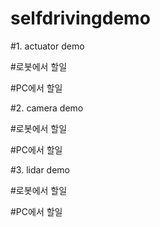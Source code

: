 # selfdrivingdemo

#1. actuator demo

#로봇에서 할일

#PC에서 할일


#2. camera demo

#로봇에서 할일

#PC에서 할일





#3. lidar demo

#로봇에서 할일

#PC에서 할일


